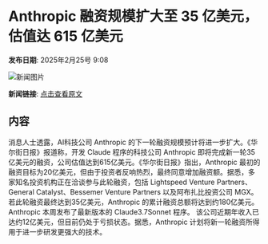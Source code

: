 # Anthropic 融资规模扩大至 35 亿美元，估值达 615 亿美元

**发布日期**: 2025年2月25号 9:08

![新闻图片](https://pic.chinaz.com/picmap/thumb/202307120853038799_0.jpg)

**新闻链接**: [点击查看原文](https://www.aibase.com/zh/news/15672)

## 内容

消息人士透露，AI科技公司 Anthropic 的下一轮融资规模预计将进一步扩大。《华尔街日报》报道称，开发 Claude 程序的科技公司 Anthropic 即将完成新一轮35亿美元的融资，公司估值达到615亿美元。《华尔街日报》指出，Anthropic 最初的融资目标为20亿美元，但由于投资者反响热烈，最终同意增加融资额。据悉，多家知名投资机构正在洽谈参与此轮融资，包括 Lightspeed Venture Partners、General Catalyst、Bessemer Venture Partners 以及阿布扎比投资公司 MGX。若此轮融资最终达到35亿美元，Anthropic 的累计融资总额将达到约180亿美元。Anthropic 本周发布了最新版本的 Claude3.7Sonnet 程序。 该公司近期年收入已达约12亿美元，但目前仍处于亏损状态。据悉，Anthropic 计划将新一轮融资所得用于进一步研发更强大的技术。
